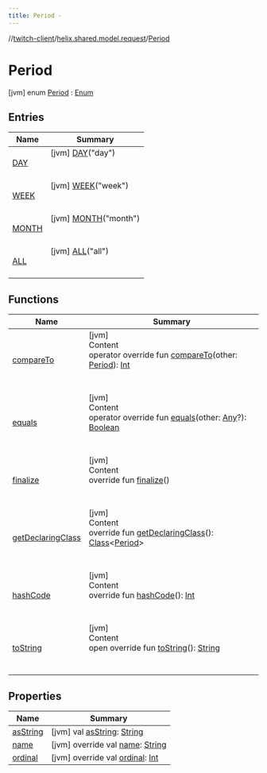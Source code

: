 ```yaml
---
title: Period -
---
```

//[twitch-client](../../index.md)/[helix.shared.model.request](../index.md)/[Period](index.md)



# Period  
 [jvm] enum [Period](index.md) : [Enum](https://kotlinlang.org/api/latest/jvm/stdlib/kotlin/-enum/index.html)   


## Entries  
  
|  Name|  Summary| 
|---|---|
| [DAY](-d-a-y/index.md)|  [jvm] [DAY](-d-a-y/index.md)("day")  <br>  <br>   <br>
| [WEEK](-w-e-e-k/index.md)|  [jvm] [WEEK](-w-e-e-k/index.md)("week")  <br>  <br>   <br>
| [MONTH](-m-o-n-t-h/index.md)|  [jvm] [MONTH](-m-o-n-t-h/index.md)("month")  <br>  <br>   <br>
| [ALL](-a-l-l/index.md)|  [jvm] [ALL](-a-l-l/index.md)("all")  <br>  <br>   <br>


## Functions  
  
|  Name|  Summary| 
|---|---|
| [compareTo](https://kotlinlang.org/api/latest/jvm/stdlib/kotlin/-enum/compare-to.html)| [jvm]  <br>Content  <br>operator override fun [compareTo](https://kotlinlang.org/api/latest/jvm/stdlib/kotlin/-enum/compare-to.html)(other: [Period](index.md)): [Int](https://kotlinlang.org/api/latest/jvm/stdlib/kotlin/-int/index.html)  <br><br><br>
| [equals](https://kotlinlang.org/api/latest/jvm/stdlib/kotlin/-enum/equals.html)| [jvm]  <br>Content  <br>operator override fun [equals](https://kotlinlang.org/api/latest/jvm/stdlib/kotlin/-enum/equals.html)(other: [Any](https://kotlinlang.org/api/latest/jvm/stdlib/kotlin/-any/index.html)?): [Boolean](https://kotlinlang.org/api/latest/jvm/stdlib/kotlin/-boolean/index.html)  <br><br><br>
| [finalize](https://kotlinlang.org/api/latest/jvm/stdlib/kotlin/-enum/finalize.html)| [jvm]  <br>Content  <br>override fun [finalize](https://kotlinlang.org/api/latest/jvm/stdlib/kotlin/-enum/finalize.html)()  <br><br><br>
| [getDeclaringClass](https://kotlinlang.org/api/latest/jvm/stdlib/kotlin/-enum/get-declaring-class.html)| [jvm]  <br>Content  <br>override fun [getDeclaringClass](https://kotlinlang.org/api/latest/jvm/stdlib/kotlin/-enum/get-declaring-class.html)(): [Class](https://docs.oracle.com/javase/8/docs/api/java/lang/Class.html)<[Period](index.md)>  <br><br><br>
| [hashCode](https://kotlinlang.org/api/latest/jvm/stdlib/kotlin/-enum/hash-code.html)| [jvm]  <br>Content  <br>override fun [hashCode](https://kotlinlang.org/api/latest/jvm/stdlib/kotlin/-enum/hash-code.html)(): [Int](https://kotlinlang.org/api/latest/jvm/stdlib/kotlin/-int/index.html)  <br><br><br>
| [toString](https://kotlinlang.org/api/latest/jvm/stdlib/kotlin/-enum/to-string.html)| [jvm]  <br>Content  <br>open override fun [toString](https://kotlinlang.org/api/latest/jvm/stdlib/kotlin/-enum/to-string.html)(): [String](https://kotlinlang.org/api/latest/jvm/stdlib/kotlin/-string/index.html)  <br><br><br>


## Properties  
  
|  Name|  Summary| 
|---|---|
| [asString](index.md#helix.shared.model.request/Period/asString/#/PointingToDeclaration/)|  [jvm] val [asString](index.md#helix.shared.model.request/Period/asString/#/PointingToDeclaration/): [String](https://kotlinlang.org/api/latest/jvm/stdlib/kotlin/-string/index.html)   <br>
| [name](index.md#helix.shared.model.request/Period/name/#/PointingToDeclaration/)|  [jvm] override val [name](index.md#helix.shared.model.request/Period/name/#/PointingToDeclaration/): [String](https://kotlinlang.org/api/latest/jvm/stdlib/kotlin/-string/index.html)   <br>
| [ordinal](index.md#helix.shared.model.request/Period/ordinal/#/PointingToDeclaration/)|  [jvm] override val [ordinal](index.md#helix.shared.model.request/Period/ordinal/#/PointingToDeclaration/): [Int](https://kotlinlang.org/api/latest/jvm/stdlib/kotlin/-int/index.html)   <br>

